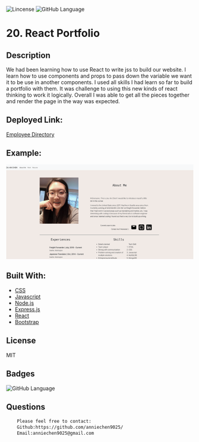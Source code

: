 ![Lincense](https://img.shields.io/apm/l/npm)   ![GitHub Language](https://img.shields.io/github/languages/top/anniechen9025/React-Portfolio)

# 20. React Portfolio

## Description
We had been learning how to use React to write jss to build our website. I learn how to use components and props to pass down the variable we want it to be use in another components. I used all skills I had learn so far to build a portfolio with them. It was challenge to using this new kinds of  react thinking to work it logically. Overall I was able to get all the pieces together and render the page in the way was expected.
   

## Deployed Link:
[Employee Directory](https://anniechen9025.github.io/React-Portfolio/)

## Example:
![Home Page](./public/aboutme.png)

## Built With:
- [CSS](https://www.w3.org/Style/CSS/)
- [Javascript](https://www.javascript.com/)
- [Node.js](https://nodejs.org/en/)
- [Express.js](https://expressjs.com/)
- [React](https://www.npmjs.com/package/react)
- [Bootstrap](https://www.npmjs.com/package/bootstrap)


## License
MIT 

## Badges
![GitHub Language](https://img.shields.io/github/languages/top/anniechen9025/React-Portfolio?style=for-the-badge)


## Questions
        Please feel free to contact: 
        Github:https://github.com/anniechen9025/
        Email:anniechen9025@gmail.com
